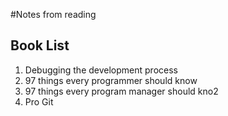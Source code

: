 
#Notes from reading

## Book List

1. Debugging the development process
2. 97 things every programmer should know
3. 97 things every program manager should kno2
4. Pro Git
